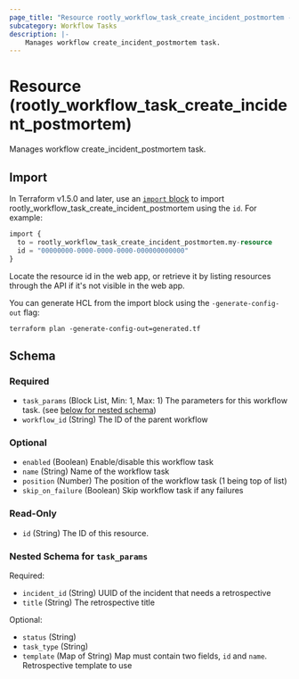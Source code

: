 ```yaml
---
page_title: "Resource rootly_workflow_task_create_incident_postmortem - terraform-provider-rootly"
subcategory: Workflow Tasks
description: |-
    Manages workflow create_incident_postmortem task.
---
```


# Resource (rootly_workflow_task_create_incident_postmortem)

Manages workflow create_incident_postmortem task.



## Import

In Terraform v1.5.0 and later, use an [`import` block](https://developer.hashicorp.com/terraform/language/import) to import rootly_workflow_task_create_incident_postmortem using the `id`. For example:

```terraform
import {
  to = rootly_workflow_task_create_incident_postmortem.my-resource
  id = "00000000-0000-0000-0000-000000000000"
}
```

Locate the resource id in the web app, or retrieve it by listing resources through the API if it's not visible in the web app.

You can generate HCL from the import block using the `-generate-config-out` flag:

```console
terraform plan -generate-config-out=generated.tf
```

<!-- schema generated by tfplugindocs -->
## Schema

### Required

- `task_params` (Block List, Min: 1, Max: 1) The parameters for this workflow task. (see [below for nested schema](#nestedblock--task_params))
- `workflow_id` (String) The ID of the parent workflow

### Optional

- `enabled` (Boolean) Enable/disable this workflow task
- `name` (String) Name of the workflow task
- `position` (Number) The position of the workflow task (1 being top of list)
- `skip_on_failure` (Boolean) Skip workflow task if any failures

### Read-Only

- `id` (String) The ID of this resource.

<a id="nestedblock--task_params"></a>
### Nested Schema for `task_params`

Required:

- `incident_id` (String) UUID of the incident that needs a retrospective
- `title` (String) The retrospective title

Optional:

- `status` (String)
- `task_type` (String)
- `template` (Map of String) Map must contain two fields, `id` and `name`. Retrospective template to use
